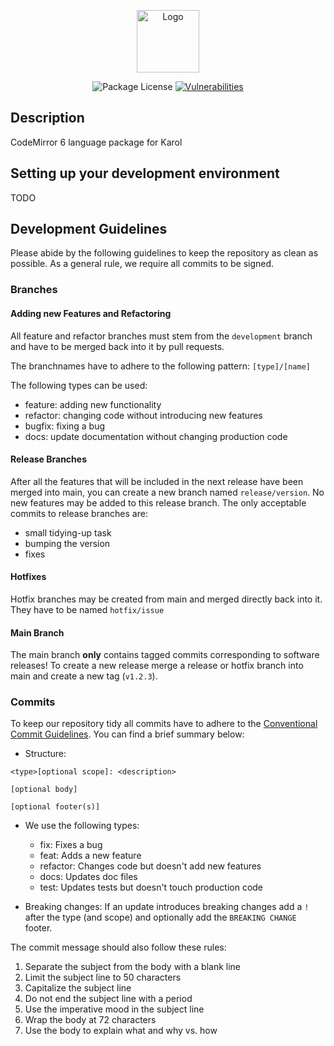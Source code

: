 <p align="center">
<img src="https://cdn.robotcoral.de/coral.svg" height="100px" alt="Logo" />
</p>

<p align="center">
<img src="https://img.shields.io/github/license/robotcoral/karol-parser" alt="Package License" />
<a href="https://snyk.io/test/github/robotcoral/karol-parser/"><img src="https://snyk.io/test/github/robotcoral/karol-parser/badge.svg" alt="Vulnerabilities" /></a>
</p>

## Description

CodeMirror 6 language package for Karol

## Setting up your development environment

TODO

## Development Guidelines

Please abide by the following guidelines to keep the repository as clean as possible.
As a general rule, we require all commits to be signed.

### Branches

#### Adding new Features and Refactoring

All feature and refactor branches must stem from the `development` branch and have to be merged back into it by pull requests.

The branchnames have to adhere to the following pattern:
`[type]/[name]`

The following types can be used:

- feature: adding new functionality
- refactor: changing code without introducing new features
- bugfix: fixing a bug
- docs: update documentation without changing production code

#### Release Branches

After all the features that will be included in the next release have been merged into main, you can create a new branch named `release/version`.
No new features may be added to this release branch. The only acceptable commits to release branches are:
- small tidying-up task
- bumping the version
- fixes

#### Hotfixes

Hotfix branches may be created from main and merged directly back into it. They have to be named `hotfix/issue`

#### Main Branch

The main branch **only** contains tagged commits corresponding to software releases!
To create a new release merge a release or hotfix branch into main and create a new tag (`v1.2.3`).

### Commits

To keep our repository tidy all commits have to adhere to the [Conventional Commit Guidelines](https://www.conventionalcommits.org/en/).
You can find a brief summary below:

- Structure:

```
<type>[optional scope]: <description>

[optional body]

[optional footer(s)]
```

- We use the following types:

  - fix: Fixes a bug
  - feat: Adds a new feature
  - refactor: Changes code but doesn't add new features
  - docs: Updates doc files
  - test: Updates tests but doesn't touch production code

- Breaking changes:
  If an update introduces breaking changes add a `!` after the type (and scope) and optionally add the `BREAKING CHANGE` footer.

The commit message should also follow these rules:
1. Separate the subject from the body with a blank line
2. Limit the subject line to 50 characters
3. Capitalize the subject line
4. Do not end the subject line with a period
5. Use the imperative mood in the subject line
6. Wrap the body at 72 characters
7. Use the body to explain what and why vs. how
